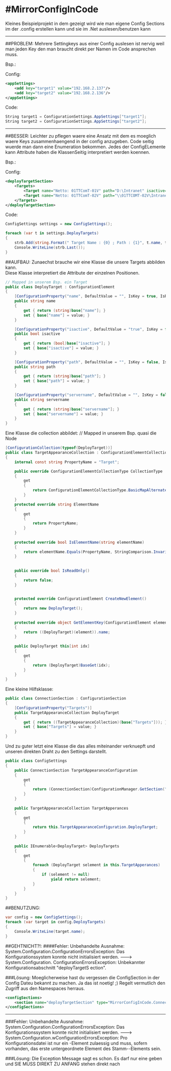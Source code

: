 #MirrorConfigInCode
==================

Kleines Beispielprojekt in dem gezeigt wird wie man eigene Config Sections im der .config erstellen kann
und sie im .Net auslesen/benutzen kann


------------------------------------------------------------------------------------------------------------------------
##PROBLEM: 
Mehrere Settingkeys aus einer Config auslesen ist nervig weil man jeden Key den man braucht direkt 
per Namen im Code ansprechen muss.  

Bsp.: 

Config: 
```xml
<appSettings>   
    <add key="target1" value="192.168.2.137"/>
    <add key="target2" value="192.168.2.136"/>    
</appSettings>
```

Code:
```cs
String target1 = ConfigurationSettings.AppSettings["target1"];
String target2 = ConfigurationSettings.AppSettings["target2"];
```

------------------------------------------------------------------------------------------------------------------------
##BESSER:
Leichter zu pflegen waere eine Ansatz mit dem es moeglich waere Keys zusammenhaengend in der config anzugeben. 
Code seitig wuerde man dann eine Enumeration bekommen. 
Jedes der ConfigELemente kann Attribute haben die KlassenSeitig interpretiert werden koennen.

Bsp.:

Config:
```xml
<deployTargetSection>
	<Targets>
		<Target name="Netto: 01TTComT-01V" path="D:\Intranet" isactive="true" servername="localhost"/>
		<Target name="Netto: 01TTComT-02V" path="\\01TTCOMT-02V\Intranet" isactive="true" servername="\\01TTCOMT-02V"/>
	</Targets>
</deployTargetSection>
```

Code:
```cs
ConfigSettings settings = new ConfigSettings();

foreach (var t in settings.DeployTargets)
{
	strb.Add(string.Format(" Target Name : {0} ; Path : {1}", t.name, t.path));
	Console.WriteLine(strb.Last());
}
```

##AUFBAU:
Zunaechst brauche wir eine Klasse die unsere Targets abbilden kann.  
Diese Klasse interpretiert die Attribute der einzelnen Positionen.
```cs
// Mapped in unserem Bsp. ein Target
public class DeployTarget : ConfigurationElement
{
	[ConfigurationProperty("name", DefaultValue = "", IsKey = true, IsRequired = true)]
	public string name
	{
		get { return (string)base["name"]; }
		set { base["name"] = value; }
	}

	[ConfigurationProperty("isactive", DefaultValue = "true", IsKey = false, IsRequired = false)]
	public bool isactive
	{
		get { return (bool)base["isactive"]; }
		set { base["isactive"] = value; }
	}

	[ConfigurationProperty("path", DefaultValue = "", IsKey = false, IsRequired = false)]
	public string path
	{
		get { return (string)base["path"]; }
		set { base["path"] = value; }
	}

	[ConfigurationProperty("servername", DefaultValue = "", IsKey = false, IsRequired = false)]
	public string servername
	{
		get { return (string)base["servername"]; }
		set { base["servername"] = value; }
	}
}
```


Eine Klasse die collection abbildet:
// Mapped in unserem Bsp. quasi die Node <Targets></Targets>

```cs
[ConfigurationCollection(typeof(DeployTarget))]
public class TargetAppearanceCollection : ConfigurationElementCollection
{
	internal const string PropertyName = "Target";

	public override ConfigurationElementCollectionType CollectionType
	{
	    get
	    {
	        return ConfigurationElementCollectionType.BasicMapAlternate;
	    }
	}
	protected override string ElementName
	{
	    get
	    {
	        return PropertyName;
	    }
	}
	
	protected override bool IsElementName(string elementName)
	{
	    return elementName.Equals(PropertyName, StringComparison.InvariantCultureIgnoreCase);
	}
	
	
	public override bool IsReadOnly()
	{
	    return false;
	}
	

	protected override ConfigurationElement CreateNewElement()
	{
	    return new DeployTarget();
	}
	
	protected override object GetElementKey(ConfigurationElement element)
	{
	    return ((DeployTarget)(element)).name;
	}
	
	public DeployTarget this[int idx]
	{
	    get
	    {
	        return (DeployTarget)BaseGet(idx);
	    }
	}
}
```

Eine kleine Hilfsklasse:
```cs
public class ConnectionSection : ConfigurationSection
{
	[ConfigurationProperty("Targets")]
	public TargetAppearanceCollection DeployTarget
	{
	    get { return ((TargetAppearanceCollection)(base["Targets"])); }
	    set { base["Targets"] = value; }
	}
}
```
	
Und zu guter letzt eine Klasse die das alles miteinander verknuepft und unseren direkten Draht zu den Settings darstellt.
```cs
public class ConfigSettings
{
	public ConnectionSection TargetAppearanceConfiguration
	{
	    get
	    {
	        return (ConnectionSection)ConfigurationManager.GetSection("deployTargetSection");
	    }
	}
	
	public TargetAppearanceCollection TargetApperances
	{
	    get
	    {
	        return this.TargetAppearanceConfiguration.DeployTarget;
	    }
	}
	
	public IEnumerable<DeployTarget> DeployTargets
	{
	    get
	    {
	        foreach (DeployTarget selement in this.TargetApperances)
	        {
	            if (selement != null)
	                yield return selement;
	        }
	    }
	}
}
```

##BENUTZUNG:
```cs
var config = new ConfigSettings();
foreach (var target in config.DeployTargets)
{
    Console.WriteLine(target.name);
}
```

##GEHTNICHT?!:
####Fehler: 
Unbehandelte Ausnahme: System.Configuration.ConfigurationErrorsException: Das Konfigurationssystem konnte nicht initialisiert werden. ---> System.Configuration. ConfigurationErrorsException: Unbekannter Konfigurationsabschnitt "deployTargetS ection". 

###Lösung: 
Moeglicherweise hast du vergessen die ConfigSection in der Config Dateu bekannt zu machen. Ja das ist noetig! ;) Regelt vermutlich den Zugriff aus den Namespaces herraus.

```xml
<configSections>
	<section name="deployTargetSection" type="MirrorConfigInCode.ConnectionSection, MirrorConfigInCode"/>
</configSections>
```
----------------------

###Fehler:
Unbehandelte Ausnahme: System.Configuration.ConfigurationErrorsException: Das Konfigurationssystem konnte nicht initialisiert werden. ---> System.Configuration.wConfigurationErrorsException: Pro Konfigurationsdatei ist nur ein <configSection s>-Element zulaessig und muss, sofern vorhanden, das erste untergeordnete Element des Stamm-<configuration>-Elements sein. 

###Lösung: 
Die Exception Message sagt es schon. Es darf nur eine <configSection></configSection> geben  und SIE MUSS DIREKT ZU ANFANG stehen direkt nach <configuration>

